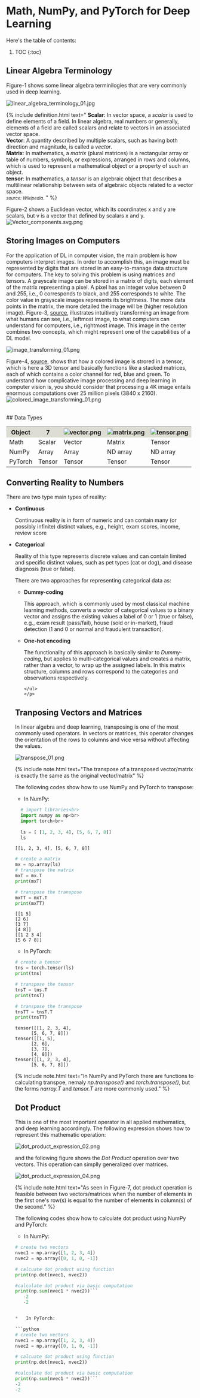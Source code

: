 # Math, NumPy, and PyTorch for Deep Learning


Here's the table of contents:

1. TOC
{:toc}

## Linear Algebra Terminology
Figure-1 shows some linear algebra terminilogies that are very commonly used in deep learning.

![linear_algebra_terminology_01.jpg](/mytechblog/images/2022-03-11-DL-math_numpy_pytorch_01/linear_algebra_terminologies_01.png 
  "Figure-1, Frequently used linear agebra terminologies in deep learning.")
  
{% include definition.html text="
<b>Scalar</b>: In vector space, a <em>scalar</em> is used to define elements of a field. In linear algebra, real numbers or generally, elements of a field are called scalars and relate to vectors in an associated vector space.<br>
<b>Vector</b>:  A quantity described by multiple scalars, such as having both direction and magnitude, is called a <em>vector</em>.<br>
<b>Matrix</b>: In mathematics, a <em>matrix</em> (plural matrices) is a rectangular array or table of numbers, symbols, or expressions, arranged in rows and columns, which is used to represent a mathematical object or a property of such an object.<br>
<b>tensor</b>: In mathematics, a <em>tensor</em> is an algebraic object that describes a multilinear relationship between sets of algebraic objects related to a vector space.<br>
<small><em>source: Wikipedia.</em></small>
" %}

Figure-2 shows a Euclidean vector, which its coordinates x and y are scalars, but v is a vector that defined by scalars x and y.<br>
![Vector_components.svg.png](/mytechblog/images/2022-03-11-DL-math_numpy_pytorch_01/Vector_components.svg.png 
  "Figure-2, Euclidian vector defined by scalars x and y.")
  
## Storing Images on Computers
For the application of DL in computer vision, the main problem is how computers interpret images. In order to accomplish this, an image must be represented by digits that are stored in an easy-to-manage data structure for computers. The key to solving this problem is using matrices and tensors. A grayscale image can be stored in a matrix of digits, each element of the matrix representing a pixel. A pixel has an integer value between 0 and 255, i.e., 0 corresponds to black, and 255 corresponds to white. The color value in grayscale images represents its brightness. The more data points in the matrix, the more detailed the image will be (higher resolution image). Figure-3, <a href="https://medium.com/analytics-vidhya/computer-vision-what-how-why-380607f0bd64">source</a>, illustrates intuitively transforming an image from what humans can see, i.e., leftmost image, to what computers can understand for computers, i.e., rightmost image. This image in the center combines two concepts, which might represent one of the capabilities of a DL model.<br>

![image_transforming_01.png](/mytechblog/images/2022-03-11-DL-math_numpy_pytorch_01/image_transforming_01.png 
  "Figure-3, image transformation.")

Figure-4, <a href="https://lisaong.github.io/mldds-courseware/01_GettingStarted/numpy-tensor-slicing.slides.html">source</a>, shows that how a colored image is strored in a tensor, which is here a 3D tensor and basically functions like a stacked matrices, each of which contains a color channel for red, blue and green. To understand how complicative image processing and deep learning in computer vision is, you should consider that processing a 4K image entails enormous computations over 25 million pixels (3840 x 2160).
![colored_image_transforming_01.png](/mytechblog/images/2022-03-11-DL-math_numpy_pytorch_01/colored_image_transforming_01.png 
  "Figure-4, colored image transformation.")

<br>
## Data Types
<table>
  <tr style="border-color: bcbca9;">
    <th style="background-color:#ddddd3;">Object</th>
    <th style="background-color:#ddddd3;"><b>7</b></th>
    <th style="background-color:#ddddd3;"><img src="/mytechblog/images/2022-03-11-DL-math_numpy_pytorch_01/vector.png" alt="vector.png"></th>
    <th style="background-color:#ddddd3;"><img src="/mytechblog/images/2022-03-11-DL-math_numpy_pytorch_01/matrix.png" alt="matrix.png"></th>
    <th style="background-color:#ddddd3;"><img src="/mytechblog/images/2022-03-11-DL-math_numpy_pytorch_01/tensor.png" alt="tensor.png"></th>
  </tr>
  <tr>
    <td>Math</td>
    <td>Scalar</td>
    <td>Vector</td>
    <td>Matrix</td>
    <td>Tensor</td>
  </tr>
  <tr>
    <td>NumPy</td>
    <td>Array</td>
    <td>Array</td>
    <td>ND array</td>
    <td>ND array</td>
  </tr>
    <tr>
    <td>PyTorch</td>
    <td>Tensor</td>
    <td>Tensor</td>
    <td>Tensor</td>
    <td>Tensor</td>
  </tr>
</table>


## Converting Reality to Numbers
There are two type main types of reality:
<ul>
  <li><b>Continuous</b><p>Continuous reality is in form of numeric and can 
  contain many (or possibly infinite) distinct values, e.g., height, exam 
  scores, income, review score</p>
  </li>
  <li><b>Categorical</b><p>Reality of this type represents discrete values 
    and can contain limited and specific distinct values, such as pet types 
    (cat or dog), and disease diagnosis (true or false).</p>
    <p>There are two approaches for representing categorical data as:
    <ul>
      <li><b>Dummy-coding</b>
        <p>
          This approach, which is commonly used by most classical machine 
          learning methods, converts a vector of categorical values to a 
          binary vector and assigns the existing values a label of 0 or 
          1 (true or false), e.g., exam result (pass/fail), 
          house (sold or in-market), fraud detection (1 and 0 or normal 
          and fraudulent transaction).
        </p>
      </li>
      <li><b>One-hot encoding</b>
        <p>
           The functionality of this approach is basically similar to 
          <em>Dummy-coding</em>, but applies to multi-categorical 
          values and creates a matrix, rather than a vector, to 
          wrap up the assigned labels. In this matrix structure, 
          columns and rows correspond to the categories and observations respectively. 
        </p>
      </li>

    </ul>
    </p>
  </li>
</ul>

## Tranposing Vectors and Matrices
In linear algebra and deep learning, transposing is one of the most commonly used operators. In vectors or matrices, this operator changes the orientation of the rows to columns and vice versa without affecting the values.
    
![transpose_01.png](/mytechblog/images/2022-03-11-DL-math_numpy_pytorch_01/transpose_01.png 
  "Figure-5, transposing a matrix.")
  
  {% include note.html text="The transpose of a transposed vector/matrix is exactly the same as the original vector/matrix" %}

The following codes show how to use NumPy and PyTorch to transpose:
*   In NumPy:

```python
  # import libraries<br>
  import numpy as np<br>
  import torch<br>
  
  ls = [ [1, 2, 3, 4], [5, 6, 7, 8]]
  ls
```
    [[1, 2, 3, 4], [5, 6, 7, 8]]
  
```python
# create a matrix
mx = np.array(ls)
# transpose the matrix
mxT = mx.T
print(mxT)

# transpose the transpose
mxTT = mxT.T
print(mxTT)
```
    [[1 5]
    [2 6]
    [3 7]
    [4 8]]
    [[1 2 3 4]
    [5 6 7 8]]

*   In PyTorch:

```python
# create a tensor
tns = torch.tensor(ls)
print(tns)

# transpose the tensor
tnsT = tns.T
print(tnsT)

# transpose the transpose
tnsTT = tnsT.T
print(tnsTT)
```
    tensor([[1, 2, 3, 4],
          [5, 6, 7, 8]])
    tensor([[1, 5],
          [2, 6],
          [3, 7],
          [4, 8]])
    tensor([[1, 2, 3, 4],
          [5, 6, 7, 8]])
          
  {% include note.html text="In NumPy and PyTorch there are 
  functions to calculating transpoe, nemaly <em>np.transpose()</em> 
  and <em>torch.transpose()</em>, but the forms 
  <em>narray.T</em> and <em>tensor.T</em> are more commonly used." %}
<br>

## Dot Product
This is one of the most important operator in all applied mathematics, 
and deep learning accordingly. The following expression shows how to 
represent this mathematic operation:

![dot_product_expression_02.png](/mytechblog/images/2022-03-11-DL-math_numpy_pytorch_01/dot_product_expression_02.png 
"Figure-6, dot product mathematical operation representation.")

and the following figure shows the <em>Dot Product</em> operation over two vectors. This operation can simplly generalized over matrices.

![dot_product_expression_04.png](/mytechblog/images/2022-03-11-DL-math_numpy_pytorch_01/dot_product_expression_04.png 
"Figure-7, Dot product mathematical operation in schematics.")

{% include note.html text="As seen in Figure-7, dot product 
operation is feasible between two vectors/matrices when the 
number of elements in the first one's row(s) is equal to 
the number of elements in column(s) of the second." %}
  
The following codes show how to calculate dot product 
using NumPy and PyTorch:
*   In NumPy:

```python
# create two vectors
nvec1 = np.array([1, 2, 3, 4])
nvec2 = np.array([0, 1, 0, -1])

# calcuate dot product using function
print(np.dot(nvec1, nvec2))

#calculate dot product via basic computation
print(np.sum(nvec1 * nvec2))```
   -2
   -2


*   In PyTorch:

```python
# create two vectors
nvec1 = np.array([1, 2, 3, 4])
nvec2 = np.array([0, 1, 0, -1])

# calcuate dot product using function
print(np.dot(nvec1, nvec2))

#calculate dot product via basic computation
print(np.sum(nvec1 * nvec2))```
-2
-2
  
